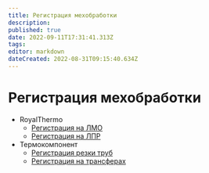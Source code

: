 ```yaml
---
title: Регистрация мехобработки
description: 
published: true
date: 2022-09-11T17:31:41.313Z
tags: 
editor: markdown
dateCreated: 2022-08-31T09:15:40.634Z
---
```


# Регистрация мехобработки


* RoyalThermo
  * [Регистрация на ЛМО](instrukciya-na-umo.md)
  * [Регистрация на ЛПР](registraciya-na-lpr.md)
* Термокомпонент
  * [Регистрация резки труб](registraciya-rezki-trub.md)
  * [Регистрация на трансферах](registraciya-na-transferakh.md)
